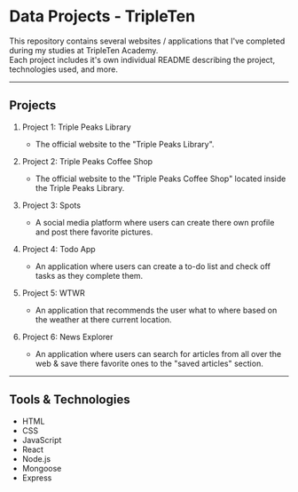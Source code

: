 # Data Projects - TripleTen

This repository contains several websites / applications that I've completed during my studies at TripleTen Academy.  
Each project includes it's own individual README describing the project, technologies used, and more.

---

## Projects

1. Project 1: Triple Peaks Library

   - The official website to the "Triple Peaks Library".

2. Project 2: Triple Peaks Coffee Shop

   - The official website to the "Triple Peaks Coffee Shop" located inside the Triple Peaks Library.

3. Project 3: Spots

   - A social media platform where users can create there own profile and post there favorite pictures.

4. Project 4: Todo App

   - An application where users can create a to-do list and check off tasks as they complete them.

5. Project 5: WTWR

   - An application that recommends the user what to where based on the weather at there current location.

6. Project 6: News Explorer
   - An application where users can search for articles from all over the web & save there favorite ones to the "saved articles" section.

---

## Tools & Technologies

- HTML
- CSS
- JavaScript
- React
- Node.js
- Mongoose
- Express
